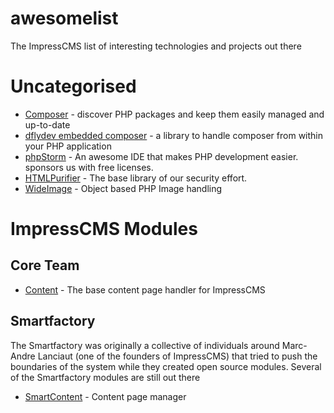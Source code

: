 # awesomelist
The ImpressCMS list of interesting technologies and projects out there

# Uncategorised
* [Composer](https://getcomposer.org) - discover PHP packages and keep them easily managed and up-to-date
* [dflydev embedded composer](https://github.com/dflydev/dflydev-embedded-composer) - a library to handle composer from within your PHP application
* [phpStorm](https://www.jetbrains.com/phpstorm/) - An awesome IDE that makes PHP development easier. sponsors us with free licenses.
* [HTMLPurifier](https://htmlpurifier.org) - The base library of our security effort. 
* [WideImage](https://github.com/smottt/WideImage) - Object based PHP Image handling

# ImpressCMS Modules
## Core Team
* [Content](https://github.com/ImpressCMS/impresscms-module-content) - The base content page handler for ImpressCMS

## Smartfactory
The Smartfactory was originally a collective of individuals around Marc-Andre Lanciaut (one of the founders of ImpressCMS) that tried to push the boundaries of the system while they created open source modules. Several of the Smartfactory modules are still out there
* [SmartContent](https://github.com/SmartFactoryCA/smartcontent) - Content page manager
